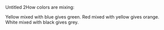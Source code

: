 Untitled 2How colors are mixing: 

Yellow mixed with blue gives green. Red mixed with yellow gives orange. White mixed with black gives grey. 

